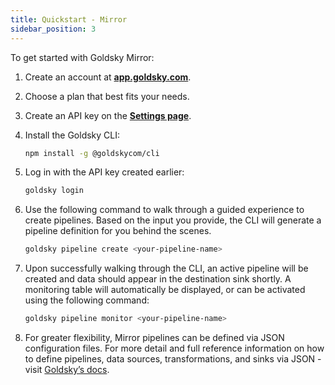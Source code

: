 ```yaml
---
title: Quickstart - Mirror
sidebar_position: 3
---
```


To get started with Goldsky Mirror:

1. Create an account at **[app.goldsky.com](https://app.goldsky.com/)**.
2. Choose a plan that best fits your needs.
3. Create an API key on the **[Settings page](https://app.goldsky.com/dashboard/settings)**.
4. Install the Goldsky CLI:

   ```bash
   npm install -g @goldskycom/cli
   ```

5. Log in with the API key created earlier:

   ```bash
   goldsky login
   ```

6. Use the following command to walk through a guided experience to create pipelines. Based on the input you provide, the CLI will generate a pipeline definition for you behind the scenes.

   ```bash
   goldsky pipeline create <your-pipeline-name>
   ```

7. Upon successfully walking through the CLI, an active pipeline will be created and data should appear in the destination sink shortly. A monitoring table will automatically be displayed, or can be activated using the following command:

   ```bash
   goldsky pipeline monitor <your-pipeline-name>
   ```

8. For greater flexibility, Mirror pipelines can be defined via JSON configuration files. For more detail and full reference information on how to define pipelines, data sources, transformations, and sinks via JSON - visit [Goldsky’s docs](https://docs.goldsky.com/mirror/references/pipeline-configuration).

